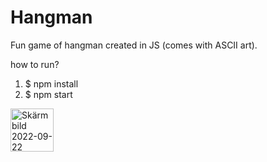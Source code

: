 # Hangman
Fun game of hangman created in JS (comes with ASCII art).

how to run?

1. $ npm install
2. $ npm start

<img width="69" alt="Skärmbild 2022-09-22 053550" src="https://user-images.githubusercontent.com/100008570/191652866-8dc3c052-e173-4bfd-9ee2-df7ca172fa0e.png">
